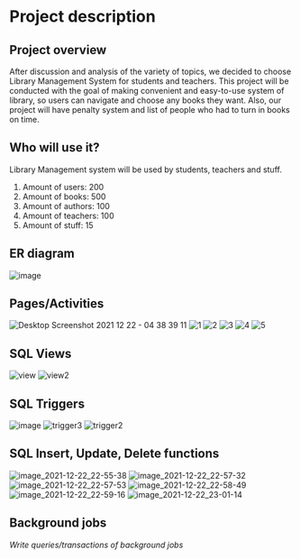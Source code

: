 # Project description

## Project overview
After discussion and analysis of the variety of topics, we decided to choose Library Management System for students and teachers. This project will be conducted with the goal of making convenient and easy-to-use system of library, so users can navigate and choose any books they want. Also, our project will have penalty system and list of people who had to turn in books on time.

## Who will use it?
Library Management system will be used by students, teachers and stuff. 
1. Amount of users: 200
2. Amount of books: 500
3. Amount of authors: 100
4. Amount of teachers: 100
5. Amount of stuff: 15

## ER diagram
![image](https://user-images.githubusercontent.com/91292803/147012517-6b011529-22c7-4453-9291-5c0e054a7136.png)

## Pages/Activities

![Desktop Screenshot 2021 12 22 - 04 38 39 11](https://user-images.githubusercontent.com/73740570/147093577-9bb1e705-147c-4e76-a45a-16e841f00d29.png)
![1](https://user-images.githubusercontent.com/73740570/147094897-69b1a77b-98f4-446c-be5d-a08573520285.png)
![2](https://user-images.githubusercontent.com/73740570/147094912-f6b95499-2730-4cd1-a39d-6870b63c891f.png)
![3](https://user-images.githubusercontent.com/73740570/147094923-daab4a8e-e022-4022-ab2b-522451460def.png)
![4](https://user-images.githubusercontent.com/73740570/147094941-bf95ae54-214c-461d-b80f-d0ab9b85815b.png)
![5](https://user-images.githubusercontent.com/73740570/147094961-b3b99b5c-e77b-4265-8983-8f2f31ace53c.png)



## SQL Views
![view](https://user-images.githubusercontent.com/73740570/147131082-1d08031b-846d-4bd4-9f5b-816177d0883e.png)
![view2](https://user-images.githubusercontent.com/73740570/147131099-463df046-7afa-4a73-a1ee-e0368da5cc4f.png)

## SQL Triggers
![image](https://user-images.githubusercontent.com/73740570/147132874-e0a7a1e8-9516-4eaa-bafc-2ab2215e2950.png)
![trigger3](https://user-images.githubusercontent.com/73740570/147132788-0b73a17a-45d5-4d72-8826-b18b64a25095.png)
![trigger2](https://user-images.githubusercontent.com/73740570/147132774-c7a4d85d-48fa-4fea-bae9-8e2eea27ee4b.png)

## SQL Insert, Update, Delete functions
![image_2021-12-22_22-55-38](https://user-images.githubusercontent.com/73740570/147129470-a7511400-4912-4b4e-b0fd-a3b9c933939b.png)
![image_2021-12-22_22-57-32](https://user-images.githubusercontent.com/73740570/147129504-e21033a5-c119-4230-8faf-227afef59d67.png)
![image_2021-12-22_22-57-53](https://user-images.githubusercontent.com/73740570/147129522-fb46ce77-5bf2-4e3e-a9a2-ee5a9867894c.png)
![image_2021-12-22_22-58-49](https://user-images.githubusercontent.com/73740570/147129545-ea14ff1d-9b3f-468e-8276-70c4a3dffb4a.png)
![image_2021-12-22_22-59-16](https://user-images.githubusercontent.com/73740570/147129559-3b7dd658-dcfc-4c4c-b476-6fac6f0c47d7.png)
![image_2021-12-22_23-01-14](https://user-images.githubusercontent.com/73740570/147129579-5248df6f-7d37-4c4d-8531-75e688e84fa1.png)




## Background jobs
*Write queries/transactions of background jobs*
